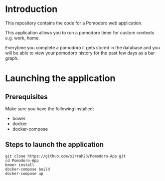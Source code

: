 # Introduction

This repository contains the code for a Pomodoro web application.

This application allows you to run a pomodoro timer for custom contexts e.g. work, home.

Everytime you complete a pomodoro it gets stored in the database and you will be able to view your pomodoro history for the past few days as a bar graph.

# Launching the application

## Prerequisites

Make sure you have the following installed:

* bower
* docker
* docker-compose

## Steps to launch the application

```
git clone https://github.com/sirrah23/Pomodoro-App.git
cd Pomodoro-App
bower install
docker-compose build
docker-compose up
```
